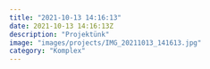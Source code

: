 ```yaml
---
title: "2021-10-13 14:16:13"
date: 2021-10-13 14:16:13Z
description: "Projektünk"
image: "images/projects/IMG_20211013_141613.jpg"
category: "Komplex"
---
```

